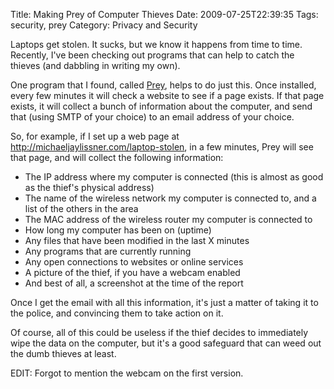 Title: Making Prey of Computer Thieves
Date: 2009-07-25T22:39:35
Tags: security, prey
Category: Privacy and Security

Laptops get stolen. It sucks, but we know it happens from time to time. Recently, I've been checking out programs that can help to catch the thieves (and dabbling in writing my own).

One program that I found, called <a href="http://preyproject.com" target="_blank">Prey</a>, helps to do just this. Once installed, every few minutes it will check a website to see if a page exists. If that page exists, it will collect a bunch of information about the computer, and send that (using SMTP of your choice) to an email address of your choice.

So, for example, if I set up a web page at http://michaeljaylissner.com/laptop-stolen, in a few minutes, Prey will see that page, and will collect the following information:

 - The IP address where my computer is connected (this is almost as good as the thief's physical address)
 - The name of the wireless network my computer is connected to, and a list of the others in the area
 - The MAC address of the wireless router my computer is connected to
 - How long my computer has been on (uptime)
 - Any files that have been modified in the last X minutes
 - Any programs that are currently running
 - Any open connections to websites or online services
 - A picture of the thief, if you have a webcam enabled
 - And best of all, a screenshot at the time of the report


Once I get the email with all this information, it's just a matter of taking it to the police, and convincing them to take action on it. 

Of course, all of this could be useless if the thief decides to immediately wipe the data on the computer, but it's a good safeguard that can weed out the dumb thieves at least.

EDIT: Forgot to mention the webcam on the first version.
